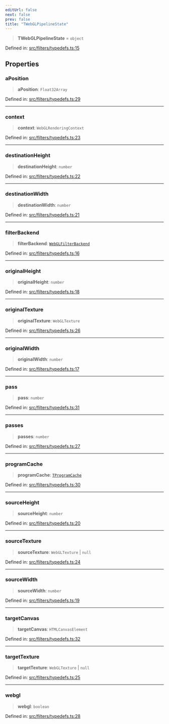 ```yaml
---
editUrl: false
next: false
prev: false
title: "TWebGLPipelineState"
---
```


> **TWebGLPipelineState** = `object`

Defined in: [src/filters/typedefs.ts:15](https://github.com/fabricjs/fabric.js/blob/e114448a1bce9b68a3e1bba337bc0c83a35c1aa5/src/filters/typedefs.ts#L15)

## Properties

### aPosition

> **aPosition**: `Float32Array`

Defined in: [src/filters/typedefs.ts:29](https://github.com/fabricjs/fabric.js/blob/e114448a1bce9b68a3e1bba337bc0c83a35c1aa5/src/filters/typedefs.ts#L29)

***

### context

> **context**: `WebGLRenderingContext`

Defined in: [src/filters/typedefs.ts:23](https://github.com/fabricjs/fabric.js/blob/e114448a1bce9b68a3e1bba337bc0c83a35c1aa5/src/filters/typedefs.ts#L23)

***

### destinationHeight

> **destinationHeight**: `number`

Defined in: [src/filters/typedefs.ts:22](https://github.com/fabricjs/fabric.js/blob/e114448a1bce9b68a3e1bba337bc0c83a35c1aa5/src/filters/typedefs.ts#L22)

***

### destinationWidth

> **destinationWidth**: `number`

Defined in: [src/filters/typedefs.ts:21](https://github.com/fabricjs/fabric.js/blob/e114448a1bce9b68a3e1bba337bc0c83a35c1aa5/src/filters/typedefs.ts#L21)

***

### filterBackend

> **filterBackend**: [`WebGLFilterBackend`](/api/classes/webglfilterbackend/)

Defined in: [src/filters/typedefs.ts:16](https://github.com/fabricjs/fabric.js/blob/e114448a1bce9b68a3e1bba337bc0c83a35c1aa5/src/filters/typedefs.ts#L16)

***

### originalHeight

> **originalHeight**: `number`

Defined in: [src/filters/typedefs.ts:18](https://github.com/fabricjs/fabric.js/blob/e114448a1bce9b68a3e1bba337bc0c83a35c1aa5/src/filters/typedefs.ts#L18)

***

### originalTexture

> **originalTexture**: `WebGLTexture`

Defined in: [src/filters/typedefs.ts:26](https://github.com/fabricjs/fabric.js/blob/e114448a1bce9b68a3e1bba337bc0c83a35c1aa5/src/filters/typedefs.ts#L26)

***

### originalWidth

> **originalWidth**: `number`

Defined in: [src/filters/typedefs.ts:17](https://github.com/fabricjs/fabric.js/blob/e114448a1bce9b68a3e1bba337bc0c83a35c1aa5/src/filters/typedefs.ts#L17)

***

### pass

> **pass**: `number`

Defined in: [src/filters/typedefs.ts:31](https://github.com/fabricjs/fabric.js/blob/e114448a1bce9b68a3e1bba337bc0c83a35c1aa5/src/filters/typedefs.ts#L31)

***

### passes

> **passes**: `number`

Defined in: [src/filters/typedefs.ts:27](https://github.com/fabricjs/fabric.js/blob/e114448a1bce9b68a3e1bba337bc0c83a35c1aa5/src/filters/typedefs.ts#L27)

***

### programCache

> **programCache**: [`TProgramCache`](/api/type-aliases/tprogramcache/)

Defined in: [src/filters/typedefs.ts:30](https://github.com/fabricjs/fabric.js/blob/e114448a1bce9b68a3e1bba337bc0c83a35c1aa5/src/filters/typedefs.ts#L30)

***

### sourceHeight

> **sourceHeight**: `number`

Defined in: [src/filters/typedefs.ts:20](https://github.com/fabricjs/fabric.js/blob/e114448a1bce9b68a3e1bba337bc0c83a35c1aa5/src/filters/typedefs.ts#L20)

***

### sourceTexture

> **sourceTexture**: `WebGLTexture` \| `null`

Defined in: [src/filters/typedefs.ts:24](https://github.com/fabricjs/fabric.js/blob/e114448a1bce9b68a3e1bba337bc0c83a35c1aa5/src/filters/typedefs.ts#L24)

***

### sourceWidth

> **sourceWidth**: `number`

Defined in: [src/filters/typedefs.ts:19](https://github.com/fabricjs/fabric.js/blob/e114448a1bce9b68a3e1bba337bc0c83a35c1aa5/src/filters/typedefs.ts#L19)

***

### targetCanvas

> **targetCanvas**: `HTMLCanvasElement`

Defined in: [src/filters/typedefs.ts:32](https://github.com/fabricjs/fabric.js/blob/e114448a1bce9b68a3e1bba337bc0c83a35c1aa5/src/filters/typedefs.ts#L32)

***

### targetTexture

> **targetTexture**: `WebGLTexture` \| `null`

Defined in: [src/filters/typedefs.ts:25](https://github.com/fabricjs/fabric.js/blob/e114448a1bce9b68a3e1bba337bc0c83a35c1aa5/src/filters/typedefs.ts#L25)

***

### webgl

> **webgl**: `boolean`

Defined in: [src/filters/typedefs.ts:28](https://github.com/fabricjs/fabric.js/blob/e114448a1bce9b68a3e1bba337bc0c83a35c1aa5/src/filters/typedefs.ts#L28)
